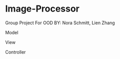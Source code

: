 # Image-Processor

Group Project For OOD 
BY: Nora Schmitt, Lien Zhang

Model


View


Controller 


